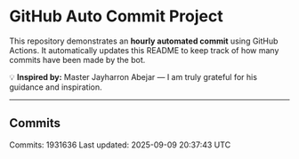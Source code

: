 # GitHub Auto Commit Project

This repository demonstrates an **hourly automated commit** using GitHub Actions.
It automatically updates this README to keep track of how many commits have been made by the bot.

💡 **Inspired by:** Master Jayharron Abejar — I am truly grateful for his guidance and inspiration.

---

## Commits
Commits: 1931636
Last updated: 2025-09-09 20:37:43 UTC

